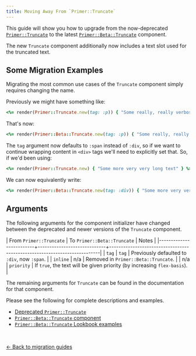 ```yaml
---
title: Moving Away From `Primer::Truncate`
---
```


This guide will show you how to upgrade from the now-deprecated
[`Primer::Truncate`](https://primer.style/view-components/components/truncate)
to the latest
[`Primer::Beta::Truncate`](https://primer.style/view-components/components/beta/truncate)
component.

The new `Truncate` component additionally now includes a text slot used for the
truncated text.

## Some Migration Examples

Migrating the most common use cases of the `Truncate` component simply requires
changing the name.

Previously we might have something like:

```ruby
<%= render(Primer::Truncate.new(tag: :p)) { "Some really, really verbose content" } %>
```

That's now:

```ruby
<%= render(Primer::Beta::Truncate.new(tag: :p)) { "Some really, really verbose content" } %>
```

The `tag` argument now defaults to `:span` instead of `:div`, so if we want to
continue wrapping content in `<div>` tags we'll need to explicitly set that. So,
if we'd been using:

```ruby
<%= render(Primer::Truncate.new) { "Some more very very long text" } %>
```

We can now equivalently write:

```ruby
<%= render(Primer::Beta::Truncate.new(tag: :div)) { "Some more very very long text" } %>
```

## Arguments

The following arguments for the component initializer have changed between the deprecated and newer versions
of the `Truncate` component.

| From `Primer::Truncate` | To `Primer::Beta::Truncate` | Notes                                                                    |
|-------------------------+-----------------------------+--------------------------------------------------------------------------|
| `tag`                   | `tag`                       | Previously defaulted to `:div`, now `:span`.                             |
| `inline`                | n/a                         | Removed in `Primer::Beta::Truncate`.                                     |
| n/a                     | `priority`                  | If `true`, the text will be given priority (by increasing `flex-basis`). |

The remaining arguments for `Truncate` can be found in the documentation for
that component.

Please see the following for complete descriptions and examples.

* [Deprecated `Primer::Truncate`](https://primer.style/view-components/components/truncate)
* [`Primer::Beta::Truncate` component](https://primer.style/view-components/components/beta/truncate)
* [`Primer::Beta::Truncate` Lookbook examples](https://primer.style/view-components/lookbook/inspect/primer/beta/truncate/default)

<p>&nbsp;</p>

[&larr; Back to migration guides](https://primer.style/view-components/migration)
